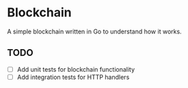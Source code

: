 # Blockchain

A simple blockchain written in Go to understand how it works.

## TODO

- [ ] Add unit tests for blockchain functionality
- [ ] Add integration tests for HTTP handlers
